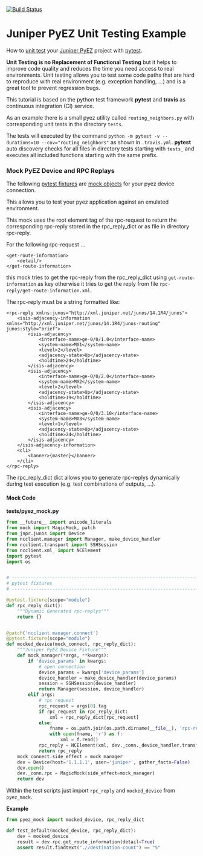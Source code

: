 [![Build Status](https://travis-ci.org/GIC-de/Juniper-PyEZ-Unit-Testing.svg)](https://travis-ci.org/GIC-de/Juniper-PyEZ-Unit-Testing)
# Juniper PyEZ Unit Testing Example
How to [unit test](https://en.wikipedia.org/wiki/Unit_testing)
your [Juniper PyEZ](https://github.com/Juniper/py-junos-eznc)
project with [pytest](https://pytest.org).

__Unit Testing is no Replacement of Functional Testing__
but it helps to improve code quality and reduces the time you need access to
real environments. Unit testing allows you to test some code paths that are
hard to reproduce with real environment (e.g. exception handling, ...) and is
a great tool to prevent regression bugs.

This tutorial is based on the python test framework __pytest__ and __travis__ as
continuous integration (CI) service.

As an example there is a small pyez utility called `routing_neighbors.py`
with corresponding unit tests in the directory `tests`.

The tests will executed by the command
`python -m pytest -v --durations=10 --cov="routing_neighbors"`
as shown in `.travis.yml`. __pytest__ auto discovery checks for all files in
directory tests starting with `tests_` and executes all included functions
starting with the same prefix.

### Mock PyEZ Device and RPC Replays

The following [pytest fixtures](https://pytest.org/latest/fixture.html) are
[mock objects](https://en.wikipedia.org/wiki/Mock_object) for your
pyez device connection.

This allows you to test your pyez application against an emulated environment.

This mock uses the root element tag of the rpc-request to return the
corresponding rpc-reply stored in the rpc_reply_dict or as file in directory
rpc-reply.

For the following rpc-request ...
```
<get-route-information>
    <detail/>
</get-route-information>
```
this mock tries to get the rpc-reply from the rpc_reply_dict using
`get-route-information` as key otherwise it tries to get the reply from file
`rpc-reply/get-route-information.xml`.

The rpc-reply must be a string formatted like:
```
<rpc-reply xmlns:junos="http://xml.juniper.net/junos/14.1R4/junos">
    <isis-adjacency-information xmlns="http://xml.juniper.net/junos/14.1R4/junos-routing" junos:style="brief">
        <isis-adjacency>
            <interface-name>ge-0/0/1.0</interface-name>
            <system-name>MX1</system-name>
            <level>2</level>
            <adjacency-state>Up</adjacency-state>
            <holdtime>24</holdtime>
        </isis-adjacency>
        <isis-adjacency>
            <interface-name>ge-0/0/2.0</interface-name>
            <system-name>MX2</system-name>
            <level>2</level>
            <adjacency-state>Up</adjacency-state>
            <holdtime>19</holdtime>
        </isis-adjacency>
        <isis-adjacency>
            <interface-name>ge-0/0/3.10</interface-name>
            <system-name>MX3</system-name>
            <level>1</level>
            <adjacency-state>Up</adjacency-state>
            <holdtime>24</holdtime>
        </isis-adjacency>
    </isis-adjacency-information>
    <cli>
        <banner>{master}</banner>
    </cli>
</rpc-reply>
```

The rpc_reply_dict dict allows you to generate rpc-replys dynamically during test
execution (e.g. test combinations of outputs, ...).

#### Mock Code

__tests/pyez_mock.py__
```Python
from __future__ import unicode_literals
from mock import MagicMock, patch
from jnpr.junos import Device
from ncclient.manager import Manager, make_device_handler
from ncclient.transport import SSHSession
from ncclient.xml_ import NCElement
import pytest
import os


# ------------------------------------------------------------------------------
# pytest fixtures
# ------------------------------------------------------------------------------

@pytest.fixture(scope="module")
def rpc_reply_dict():
    """Dynamic Generated rpc-replys"""
    return {}


@patch('ncclient.manager.connect')
@pytest.fixture(scope="module")
def mocked_device(mock_connect, rpc_reply_dict):
    """Juniper PyEZ Device Fixture"""
    def mock_manager(*args, **kwargs):
        if 'device_params' in kwargs:
            # open connection
            device_params = kwargs['device_params']
            device_handler = make_device_handler(device_params)
            session = SSHSession(device_handler)
            return Manager(session, device_handler)
        elif args:
            # rpc request
            rpc_request = args[0].tag
            if rpc_request in rpc_reply_dict:
                xml = rpc_reply_dict[rpc_request]
            else:
                fname = os.path.join(os.path.dirname(__file__), 'rpc-reply', rpc_request + '.xml')
                with open(fname, 'r') as f:
                    xml = f.read()
            rpc_reply = NCElement(xml, dev._conn._device_handler.transform_reply())
            return rpc_reply
    mock_connect.side_effect = mock_manager
    dev = Device(host='1.1.1.1', user='juniper', gather_facts=False)
    dev.open()
    dev._conn.rpc = MagicMock(side_effect=mock_manager)
    return dev
```

Within the test scripts just import `rpc_reply` and `mocked_device` from `pyez_mock`.

__Example__
```Python
from pyez_mock import mocked_device, rpc_reply_dict

def test_default(mocked_device, rpc_reply_dict):
    dev = mocked_device
    result = dev.rpc.get_route_information(detail=True)
    assert result.findtext(".//destination-count") == "5"
```
